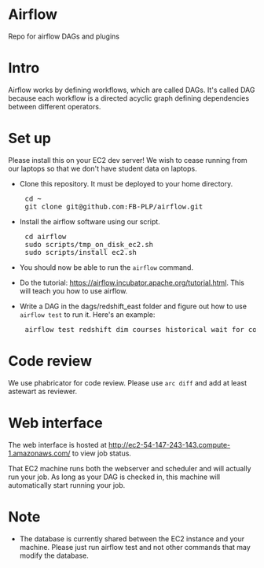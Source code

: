 # Airflow
Repo for airflow DAGs and plugins

# Intro
Airflow works by defining workflows, which are called DAGs. It's called DAG because each workflow is a directed acyclic graph defining dependencies between different operators.

# Set up
Please install this on your EC2 dev server! We wish to cease running from our laptops so that we don't have student data on laptops.

* Clone this repository. It must be deployed to your home directory.

<pre>
    cd ~
    git clone git@github.com:FB-PLP/airflow.git
</pre>

* Install the airflow software using our script.

<pre>
    cd airflow
    sudo scripts/tmp_on_disk_ec2.sh
    sudo scripts/install_ec2.sh
</pre>

* You should now be able to run the <code>airflow</code> command.

* Do the tutorial: https://airflow.incubator.apache.org/tutorial.html. This will teach you how to use airflow.

* Write a DAG in the dags/redshift_east folder and figure out how to use <code>airflow test</code> to run it. Here's an example:

<pre>
    airflow test redshift_dim_courses_historical wait_for_courses 2016-12-12
</pre>

# Code review
We use phabricator for code review. Please use <code>arc diff</code> and add at least astewart as reviewer.

# Web interface
The web interface is hosted at http://ec2-54-147-243-143.compute-1.amazonaws.com/ to view job status.

That EC2 machine runs both the webserver and scheduler and will actually run your job. As long as your DAG is checked in, this machine will automatically start running your job.

# Note
* The database is currently shared between the EC2 instance and your machine. Please just run airflow test and not other commands that may modify the database.
